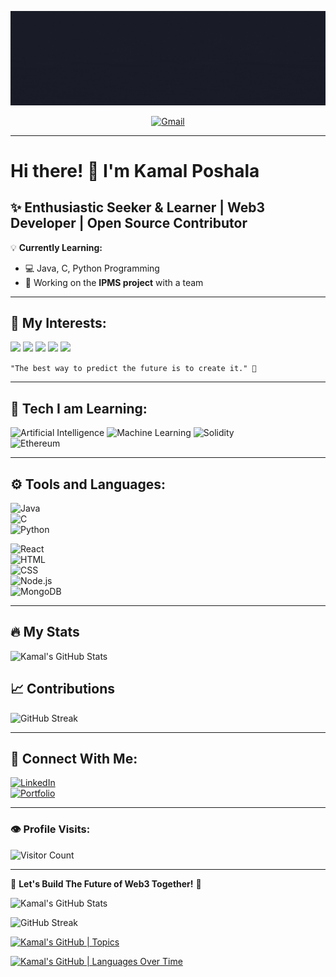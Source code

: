 <div align='center'>

![Banner](https://github.com/Kamal-Poshala/Kamal-Poshala/blob/main/Hi%20there%2C%20My%20name%20is%20Kamal%20Poshala.gif) <!-- Replace with your actual banner URL -->

[![Gmail](https://img.shields.io/badge/Gmail-EA4335.svg?style=for-the-badge&logo=Gmail&logoColor=white)](mailto:kamalposhalap@gmail.com)

</div>

---

# Hi there! 👋 I'm **Kamal Poshala**  

## ✨ Enthusiastic Seeker & Learner | Web3 Developer | Open Source Contributor  

💡 **Currently Learning:**  
- 💻 Java, C, Python Programming  
- 🚀 Working on the **IPMS project** with a team  

---

## 👀 My Interests:

![](https://img.shields.io/badge/-Artificial%20Intelligence-purple)
![](https://img.shields.io/badge/-Machine%20Learning-blue)
![](https://img.shields.io/badge/-Programming-green)
![](https://img.shields.io/badge/-Web%203-orange)
![](https://img.shields.io/badge/-Open%20Source%20Contribution-red)  

`"The best way to predict the future is to create it." 🚀`

---

## 🚀 Tech I am Learning:

![Artificial Intelligence](https://img.shields.io/badge/-Artificial%20Intelligence-purple)
![Machine Learning](https://img.shields.io/badge/-Machine%20Learning-blue)
![Solidity](https://img.shields.io/badge/-Solidity-363636?style=flat&logo=solidity&logoColor=white)  
![Ethereum](https://img.shields.io/badge/-Ethereum-3C3C3D?style=flat&logo=ethereum&logoColor=white)  

---

## ⚙️ Tools and Languages:

![Java](https://img.shields.io/badge/-Java-007396?style=flat&logo=java&logoColor=white)  
![C](https://img.shields.io/badge/-C-00599C?style=flat&logo=c&logoColor=white)  
![Python](https://img.shields.io/badge/-Python-3776AB?style=flat&logo=python&logoColor=white)  

![React](https://img.shields.io/badge/-React-61DAFB?style=flat&logo=react&logoColor=black)  
![HTML](https://img.shields.io/badge/-HTML5-E34F26?style=flat&logo=html5&logoColor=white)  
![CSS](https://img.shields.io/badge/-CSS3-1572B6?style=flat&logo=css3&logoColor=white)  
![Node.js](https://img.shields.io/badge/-Node.js-339933?style=flat&logo=node.js&logoColor=white)  
![MongoDB](https://img.shields.io/badge/-MongoDB-47A248?style=flat&logo=mongodb&logoColor=white)  

---

## 🔥 My Stats  

![Kamal's GitHub Stats](https://github-readme-stats.vercel.app/api?username=Kamal-Poshala&show_icons=true&theme=tokyonight&hide_border=true)

## 📈 Contributions  
![GitHub Streak](https://streak-stats.demolab.com/?user=Kamal-Poshala&theme=tokyonight&hide_border=true)
 

---

## 📧 Connect With Me:

[![LinkedIn](https://img.shields.io/badge/-LinkedIn-0077B5?style=for-the-badge&logo=linkedin&logoColor=white)](https://www.linkedin.com/in/kamal-poshala-6431611a7/)  
[![Portfolio](https://img.shields.io/badge/-Portfolio-000?style=for-the-badge&logo=vercel&logoColor=white)](https://yourwebsite.com)  

---

### 👁️ Profile Visits:  
![Visitor Count](https://profile-counter.glitch.me/Kamal-Poshala/count.svg)  

---

🌟 **Let's Build The Future of Web3 Together!** 🌟  

![Kamal's GitHub Stats](https://github-readme-stats.vercel.app/api?username=Kamal-Poshala&show_icons=true&theme=radical&hide_border=true)

![GitHub Streak](https://streak-stats.demolab.com/?user=Kamal-Poshala&theme=radical&hide_border=true)

[![Kamal's GitHub | Topics](https://stats.quine.sh/Kamal-Poshala/topics-over-time?theme=radical)](https://quine.sh)

[![Kamal's GitHub | Languages Over Time](https://stats.quine.sh/Kamal-Poshala/languages-over-time?theme=radical)](https://quine.sh)



